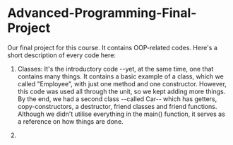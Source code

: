 # Advanced-Programming-Final-Project
Our final project for this course. It contains OOP-related codes.
Here's a short description of every code here:

1) Classes:
It's the introductory code  --yet, at the same time, one that contains many things. It contains a basic example of a class, which we called "Employee", with just one method and one constructor. However, this code was used all through the unit, so we kept adding more things. By the end, we had a second class --called Car-- which has getters, copy-constructors, a destructor, friend classes and friend functions. Although we didn't utilise everything in the main() function, it serves as a reference on how things are done.

2) 
